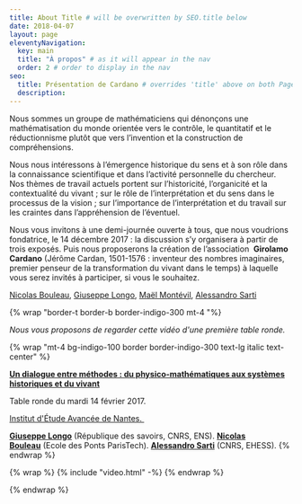 ```yaml
---
title: About Title # will be overwritten by SEO.title below
date: 2018-04-07
layout: page
eleventyNavigation:
  key: main
  title: "À propos" # as it will appear in the nav
  order: 2 # order to display in the nav
seo:
  title: Présentation de Cardano # overrides 'title' above on both Page and META
  description: 
---
```




Nous sommes un groupe de mathématiciens qui dénonçons une mathématisation du monde orientée vers le contrôle, le quantitatif et le réductionnisme plutôt que vers l’invention et la construction de compréhensions.

Nous nous intéressons à l’émergence historique du sens et à son rôle dans la connaissance scientifique et dans l’activité personnelle du chercheur. Nos thèmes de travail actuels portent sur l’historicité, l’organicité et la contextualité du vivant ; sur le rôle de l’interprétation et du sens dans le processus de la vision ; sur l’importance de l’interprétation et du travail sur les craintes dans l’appréhension de l’éventuel.

Nous vous invitons à une demi-journée ouverte à tous, que nous voudrions fondatrice, le 14 décembre 2017 : la discussion s’y organisera à partir de trois exposés. Puis nous proposerons la création de l’association  **Girolamo Cardano** (Jérôme Cardan, 1501-1576 : inventeur des nombres imaginaires, premier penseur de la transformation du vivant dans le temps) à laquelle vous serez invités à participer, si vous le souhaitez.

[Nicolas Bouleau](https://cermics.enpc.fr/~bouleaun/), [Giuseppe Longo](https://www.di.ens.fr/users/longo/), [Maël Montévil](https://montevil.org), [Alessandro Sarti](https://cams.ehess.fr/alessandro-sarti/)

{% wrap "border-t border-b border-indigo-300 mt-4 "%}

_Nous vous proposons de regarder cette vidéo d'une première table ronde._

{% wrap "mt-4 bg-indigo-100 border border-indigo-300 text-lg italic  text-center" %}

 **[Un dialogue entre méthodes : du physico-mathématiques aux systèmes historiques et du vivant](https://www.iea-nantes.fr/fr/actualites/table-ronde-de-nicolas-bouleau-giuseppe-longo-et-alessandro-sarti_710)**

Table ronde du mardi 14 février 2017.

[Institut d'Étude Avancée de Nantes. ](https://www.iea-nantes.fr)

  [**Giuseppe Longo**](http://www.di.ens.fr/users/longo/) (République des savoirs, CNRS, ENS).
   [**Nicolas Bouleau**](http://cermics.enpc.fr/~bouleaun/) (Ecole des Ponts ParisTech).
   [**Alessandro Sarti**](http://cams.ehess.fr/alessandro-sarti/) (CNRS, EHESS).
 {% endwrap %}
  
{% wrap %}
 {% include "video.html" -%}
 {% endwrap %}

 {% endwrap %}




